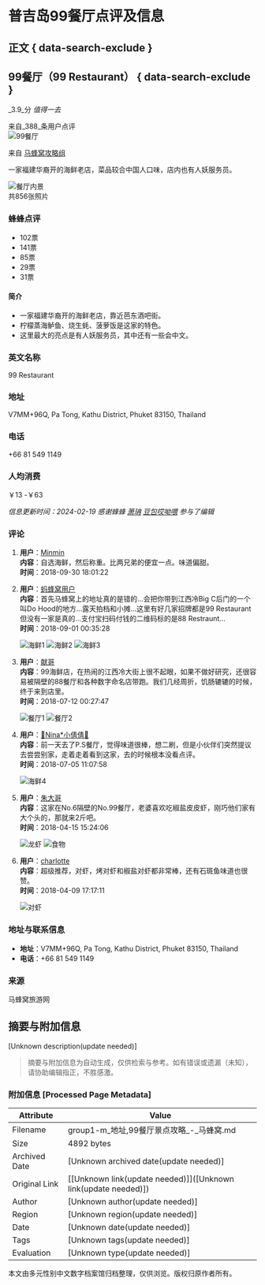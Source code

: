 # 普吉岛99餐厅点评及信息

## 正文 { data-search-exclude }


## 99餐厅（99 Restaurant） { data-search-exclude }

_3.9_分 _值得一去_

来自_388_条用户点评  
![99餐厅](https://p1-q.mafengwo.net/s12/M00/9F/57/wKgED1vSdN6AATzuAAaioLF_aig87.jpeg?imageMogr2%2Fthumbnail%2F%2148x48r%2Fgravity%2FCenter%2Fcrop%2F%2148x48%2Fquality%2F90)

来自 [马蜂窝攻略组](https://www.mafengwo.cn/u/13096.html)

一家福建华裔开的海鲜老店，菜品较合中国人口味，店内也有人妖服务员。

![餐厅内景](https://p1-q.mafengwo.net/s12/M00/AE/6E/wKgED1vd1kmAUovqAFMk6NSf6q075.jpeg?imageMogr2%2Fthumbnail%2F%21480x320r%2Fgravity%2FCenter%2Fcrop%2F%21480x320%2Fquality%2F90)  
共856张照片

### 蜂蜂点评

-   102票
-   141票
-   85票
-   29票
-   31票

#### 简介

- 一家福建华裔开的海鲜老店，靠近芭东酒吧街。
- 柠檬蒸海鲈鱼、烧生蚝、菠萝饭是这家的特色。
- 这里最大的亮点是有人妖服务员，其中还有一些会中文。

### 英文名称

99 Restaurant

### 地址

V7MM+96Q, Pa Tong, Kathu District, Phuket 83150, Thailand

### 电话

+66 81 549 1149

### 人均消费

￥13 -￥63

*信息更新时间：2024-02-19 感谢蜂蜂 [萧珃](https://www.mafengwo.cn/u/79830320.html) [豆包哎呦喂](https://www.mafengwo.cn/u/77230238.html) 参与了编辑*

### 评论

1. **用户**：[Minmin](https://www.mafengwo.cn/u/94517687.html)  
   **内容**：自选海鲜，然后称重。比两兄弟的便宜一点。味道偏甜。  
   **时间**：2018-09-30 18:01:22

2. **用户**：[蚂蜂窝用户](https://www.mafengwo.cn/u/74254130.html)  
   **内容**：首先马蜂窝上的地址真的是错的…会把你带到江西冷Big C后门的一个叫Do Hood的地方…露天拍档和小摊…这里有好几家招牌都是99 Restaurant但没有一家是真的…支付宝扫码付钱的二维码标的是88 Restraunt…  
   **时间**：2018-09-01 00:35:28  

   ![海鲜1](https://p1-q.mafengwo.net/s12/M00/C9/AA/wKgED1uJbk2AW5ZgAALHzGfqfXk71.jpeg?imageMogr2%2Fthumbnail%2F%21200x150r%2Fgravity%2FCenter%2Fcrop%2F%21200x150%2Fquality%2F90)
   ![海鲜2](https://p1-q.mafengwo.net/s12/M00/C9/AA/wKgED1uJbk6AW3CMAAKoMf5Hiak56.jpeg?imageMogr2%2Fthumbnail%2F%21200x150r%2Fgravity%2FCenter%2Fcrop%2F%21200x150%2Fquality%2F90)
   ![海鲜3](https://p1-q.mafengwo.net/s12/M00/C9/AB/wKgED1uJbk6AWxgoAAK9MNRQzIE60.jpeg?imageMogr2%2Fthumbnail%2F%21200x150r%2Fgravity%2FCenter%2Fcrop%2F%21200x150%2Fquality%2F90)

3. **用户**：[献哥](https://www.mafengwo.cn/u/47458715.html)  
   **内容**：99海鲜店，在热闹的江西冷大街上很不起眼，如果不做好研究，还很容易被隔壁的88餐厅和各种数字命名店带跑。我们几经周折，饥肠辘辘的时候，终于来到店里。  
   **时间**：2018-07-12 00:27:47  

   ![餐厅1](https://p1-q.mafengwo.net/s11/M00/4A/58/wKgBEFtGMAKAWA6nAAN0fwXyIyY56.jpeg?imageMogr2%2Fthumbnail%2F%21200x150r%2Fgravity%2FCenter%2Fcrop%2F%21200x150%2Fquality%2F90)
   ![餐厅2](https://p1-q.mafengwo.net/s11/M00/4B/23/wKgBEFtGMMWABbBZAAMt_4bPVX044.jpeg?imageMogr2%2Fthumbnail%2F%21200x150r%2Fgravity%2FCenter%2Fcrop%2F%21200x150%2Fquality%2F90)

4. **用户**：[🐣Nina*小倩倩🐣](https://www.mafengwo.cn/u/95248893.html)  
   **内容**：前一天去了P.S餐厅，觉得味道很棒，想二刷，但是小伙伴们突然提议去尝尝别家，走着走着看到这家，去的时候根本没看点评。  
   **时间**：2018-07-05 11:07:58  

   ![海鲜4](https://p1-q.mafengwo.net/s11/M00/6C/67/wKgBEFs9i3eAPWwmAAcGpzRK9jc43.jpeg?imageMogr2%2Fthumbnail%2F%21200x150r%2Fgravity%2FCenter%2Fcrop%2F%21200x150%2Fquality%2F90)

5. **用户**：[朱大哥](https://www.mafengwo.cn/u/92992278.html)  
   **内容**：这家在No.6隔壁的No.99餐厅，老婆喜欢吃椒盐皮皮虾，刚巧他们家有大个头的，那就来2斤吧。  
   **时间**：2018-04-15 15:24:06  

   ![龙虾](https://p1-q.mafengwo.net/s11/M00/ED/7A/wKgBEFrRxE-Ae-9rAAnOCefdWTM37.jpeg?imageMogr2%2Fthumbnail%2F%21200x150r%2Fgravity%2FCenter%2Fcrop%2F%21200x150%2Fquality%2F90)
   ![食物](https://p1-q.mafengwo.net/s11/M00/ED/F2/wKgBEFrRxLyAU2GvAAfD3ImXA7w81.jpeg?imageMogr2%2Fthumbnail%2F%21200x150r%2Fgravity%2FCenter%2Fcrop%2F%21200x150%2Fquality%2F90)

6. **用户**：[charlotte](https://www.mafengwo.cn/u/60789369.html)  
   **内容**：超级推荐，对虾，烤对虾和椒盐对虾都非常棒，还有石斑鱼味道也很赞。  
   **时间**：2018-04-09 17:17:11  

   ![对虾](https://p1-q.mafengwo.net/s19/M00/75/AB/CoNKr2Q8qq0eFtf5AADBYalmkq4.jpeg?imageMogr2%2Fthumbnail%2F%2148x48r%2Fgravity%2FCenter%2Fcrop%2F%2148x48%2Fquality%2F90)

### 地址与联系信息

- **地址**：V7MM+96Q, Pa Tong, Kathu District, Phuket 83150, Thailand
- **电话**：+66 81 549 1149

### 来源

马蜂窝旅游网
<!-- tcd_original_link https://group1-m.mafengwo.cn/poi/3233.html -->


## 摘要与附加信息

<!-- tcd_abstract -->
[Unknown description(update needed)]
<!-- tcd_abstract_end -->

> 摘要与附加信息为自动生成，仅供检索与参考。如有错误或遗漏（未知），请协助编辑指正，不胜感激。

### 附加信息 [Processed Page Metadata]

| Attribute       | Value                                  |
|-----------------|----------------------------------------|
| Filename        | group1-m_地址,99餐厅景点攻略_-_马蜂窝.md                             |
| Size            | 4892 bytes                           |
| Archived Date   | [Unknown archived date(update needed)]                             |
| Original Link   | [[Unknown link(update needed)]]([Unknown link(update needed)])                       |
| Author          | [Unknown author(update needed)]                               |
| Region          | [Unknown region(update needed)]                               |
| Date            | [Unknown date(update needed)]                                 |
| Tags            | [Unknown tags(update needed)]                                 |
| Evaluation            | [Unknown type(update needed)]                                 |
<!-- tcd_table_end -->

本文由多元性别中文数字档案馆归档整理，仅供浏览。版权归原作者所有。
